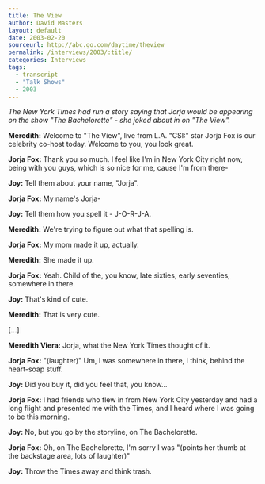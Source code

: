 ```yaml
---
title: The View
author: David Masters
layout: default
date: 2003-02-20
sourceurl: http://abc.go.com/daytime/theview
permalink: /interviews/2003/:title/
categories: Interviews
tags:
  - transcript
  - "Talk Shows"
  - 2003
---
```


_The New York Times had run a story saying that Jorja would be appearing on the show "The Bachelorette" - she joked about in on "The View"._

**Meredith:** Welcome to "The View", live from L.A. "CSI:" star Jorja Fox is our celebrity co-host today. Welcome to you, you look great.

**Jorja Fox:** Thank you so much. I feel like I'm in New York City right now, being with you guys, which is so nice for me, cause I'm from there-

**Joy:** Tell them about your name, "Jorja".

**Jorja Fox:** My name's Jorja-

**Joy:** Tell them how you spell it - J-O-R-J-A.

**Meredith:** We're trying to figure out what that spelling is.

**Jorja Fox:** My mom made it up, actually.

**Meredith:** She made it up.

**Jorja Fox:** Yeah. Child of the, you know, late sixties, early seventies, somewhere in there.

**Joy:** That's kind of cute.

**Meredith:** That is very cute.

[...]

**Meredith Viera:** Jorja, what the New York Times thought of it.

**Jorja Fox:** "(laughter)" Um, I was somewhere in there, I think, behind the heart-soap stuff.

**Joy:** Did you buy it, did you feel that, you know...

**Jorja Fox:** I had friends who flew in from New York City yesterday and had a long flight and presented me with the Times, and I heard where I was going to be this morning.

**Joy:** No, but you go by the storyline, on The Bachelorette.

**Jorja Fox:** Oh, on The Bachelorette, I'm sorry I was "(points her thumb at the backstage area, lots of laughter)"

**Joy:** Throw the Times away and think trash.